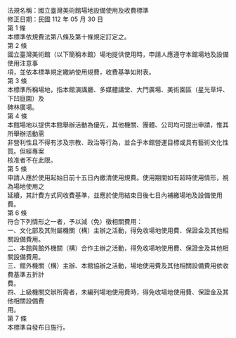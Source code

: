 法規名稱：國立臺灣美術館場地設備使用及收費標準  
修正日期：民國 112 年 05 月 30 日  
第 1 條  
本標準依規費法第八條及第十條規定訂定之。  
第 2 條  
國立臺灣美術館（以下簡稱本館）場地提供使用時，申請人應遵守本館場地及設備使用注意事  
項，並依本標準規定繳納使用規費，收費基準如附表。  
第 3 條  
本標準所稱場地，指本館演講廳、多媒體講堂、大門廣場、美術園區（星光草坪、下凹庭園）及  
碑林廣場。  
第 4 條  
本館場地以提供本館舉辦活動為優先，其他機關、團體、公司均可提出申請，惟其所舉辦活動需  
非營利性且不得有涉及宗教、政治等行為，並合乎本館營運目標或具有藝術文化性質。但經專案  
核准者不在此限。  
第 5 條  
申請人應於使用起始日前十五日內繳清使用規費。使用期間如有超時使用情形，視為場地使用之  
延續，其計費方式同收費基準，並應於使用結束日後七日內補繳場地及設備使用費。  
第 6 條  
符合下列情形之一者，予以減（免）徵相關費用：  
一、文化部及其附屬機關（構）主辦之活動，得免收場地使用費、保證金及其他相關設備費用。  
二、本館與館外機關（構）合作主辦之活動，得免收場地使用費、保證金及其他相關設備費用。  
三、館外機關（構）主辦、本館協辦之活動，場地使用費及其他相關設備費用依收費基準五折計  
費。  
四、上級機關交辦所需者，未編列場地使用費時，得免收場地使用費、保證金及其他相關設備費  
用。  
第 7 條  
本標準自發布日施行。  


